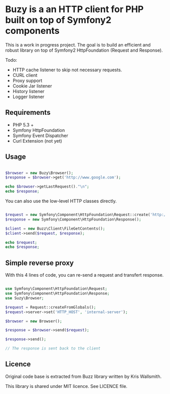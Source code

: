 Buzy is a an HTTP client for PHP built on top of Symfony2 components
====================================================================

This is a work in progress project. The goal is to build an efficient and robust
library on top of Symfony2 HttpFoundation (Request and Response).

Todo:

* HTTP cache listener to skip not necessary requests.
* CURL client
* Proxy support
* Cookie Jar listener
* History listener
* Logger listener

Requirements
------------

* PHP 5.3 +
* Symfony HttpFoundation
* Symfony Event Dispatcher
* Curl Extension (not yet)

Usage
-----

```php

$browser = new Buzy\Browser();
$response = $browser->get('http://www.google.com');

echo $browser->getLastRequest()."\n";
echo $response;
```

You can also use the low-level HTTP classes directly.

```php

$request = new Symfony\Component\HttpFoundation\Request::create('http://google.com', 'GET');
$response = new Symfony\Component\HttpFoundation\Response();

$client = new Buzz\Client\FileGetContents();
$client->send($request, $response);

echo $request;
echo $response;
```

Simple reverse proxy
--------------------

With this 4 lines of code, you can re-send a request and transfert response.

```php

use Symfony\Component\HttpFoundation\Request;
use Symfony\Component\HttpFoundation\Response;
use Suzy\Browser;

$request = Request::createFromGlobals();
$request->server->set('HTTP_HOST', 'internal-server');

$browser = new Browser();

$response = $browser->send($request);

$response->send();

// The response is sent back to the client
```

Licence
-------

Original code base is extracted from Buzz library written by Kris Wallsmith.

This library is shared under MIT licence. See LICENCE file.
